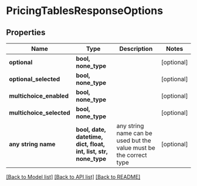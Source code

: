 # PricingTablesResponseOptions


## Properties
Name | Type | Description | Notes
------------ | ------------- | ------------- | -------------
**optional** | **bool, none_type** |  | [optional] 
**optional_selected** | **bool, none_type** |  | [optional] 
**multichoice_enabled** | **bool, none_type** |  | [optional] 
**multichoice_selected** | **bool, none_type** |  | [optional] 
**any string name** | **bool, date, datetime, dict, float, int, list, str, none_type** | any string name can be used but the value must be the correct type | [optional]

[[Back to Model list]](../README.md#documentation-for-models) [[Back to API list]](../README.md#documentation-for-api-endpoints) [[Back to README]](../README.md)


